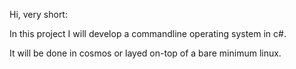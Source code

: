 Hi, very short:

In this project I will develop a commandline operating system in c#.

It will be done in cosmos or layed on-top of a bare minimum linux.
